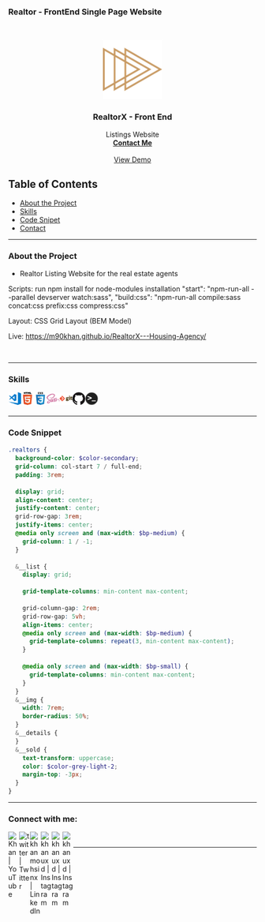 ### Realtor - FrontEnd Single Page Website

<br />
<p align="center">
  <a href="https://m90khan.github.io/RealtorX---Housing-Agency/">
    <img src="./img/favicon.png" alt="Logo" width="120" height="120">
  </a>

  <h3 align="center">RealtorX - Front End </h3>

  <p align="center">
Listings Website <br />
    <a href="m90khan@gmail.com"><strong>Contact Me</strong></a>
    <br />
    <br />
    <a href="https://m90khan.github.io/RealtorX---Housing-Agency/">View Demo</a>
    
   </p>
</p>

## Table of Contents

- [About the Project](#about-the-project)
- [Skills](#skills)
- [Code Snipet](#code)
- [Contact](#Contact)

---

### About the Project

- Realtor Listing Website for the real estate agents

Scripts:
run npm install for node-modules installation
"start": "npm-run-all --parallel devserver watch:sass",
"build:css": "npm-run-all compile:sass concat:css prefix:css compress:css"

Layout: CSS Grid Layout (BEM Model)

Live: https://m90khan.github.io/RealtorX---Housing-Agency/

<img src="./img/realtorx.gif" alt="" />
<img src="./img/desktop-view.jpg" alt="" />

---

### Skills

[<img align="left" alt="Visual Studio Code" width="26px" src="https://raw.githubusercontent.com/github/explore/80688e429a7d4ef2fca1e82350fe8e3517d3494d/topics/visual-studio-code/visual-studio-code.png" />][youtube]
[<img align="left" alt="HTML5" width="26px" src="https://raw.githubusercontent.com/github/explore/80688e429a7d4ef2fca1e82350fe8e3517d3494d/topics/html/html.png" />][youtube]
[<img align="left" alt="CSS3" width="26px" src="https://raw.githubusercontent.com/github/explore/80688e429a7d4ef2fca1e82350fe8e3517d3494d/topics/css/css.png" />][youtube]
[<img align="left" alt="Sass" width="26px" src="https://raw.githubusercontent.com/github/explore/80688e429a7d4ef2fca1e82350fe8e3517d3494d/topics/sass/sass.png" />][youtube]
[<img align="left" alt="Git" width="26px" src="https://raw.githubusercontent.com/github/explore/80688e429a7d4ef2fca1e82350fe8e3517d3494d/topics/git/git.png" />][youtube]
[<img align="left" alt="GitHub" width="26px" src="https://raw.githubusercontent.com/github/explore/78df643247d429f6cc873026c0622819ad797942/topics/github/github.png" />][youtube]
[<img align="left" alt="Terminal" width="26px" src="https://raw.githubusercontent.com/github/explore/80688e429a7d4ef2fca1e82350fe8e3517d3494d/topics/terminal/terminal.png" />][youtube]
<br />
<br />

---

### Code Snippet

```scss
.realtors {
  background-color: $color-secondary;
  grid-column: col-start 7 / full-end;
  padding: 3rem;

  display: grid;
  align-content: center;
  justify-content: center;
  grid-row-gap: 3rem;
  justify-items: center;
  @media only screen and (max-width: $bp-medium) {
    grid-column: 1 / -1;
  }

  &__list {
    display: grid;

    grid-template-columns: min-content max-content;

    grid-column-gap: 2rem;
    grid-row-gap: 5vh;
    align-items: center;
    @media only screen and (max-width: $bp-medium) {
      grid-template-columns: repeat(3, min-content max-content);
    }

    @media only screen and (max-width: $bp-small) {
      grid-template-columns: min-content max-content;
    }
  }
  &__img {
    width: 7rem;
    border-radius: 50%;
  }
  &__details {
  }
  &__sold {
    text-transform: uppercase;
    color: $color-grey-light-2;
    margin-top: -3px;
  }
}
```

---

### Connect with me:

[<img align="left" alt="Khan | YouTube" width="22px" src="https://cdn.jsdelivr.net/npm/simple-icons@v3/icons/youtube.svg" />][youtube]

[<img align="left" alt="twitter | Twitter" width="22px" src="https://cdn.jsdelivr.net/npm/simple-icons@v3/icons/twitter.svg" />][twitter]
[<img align="left" alt="khanmohsinx | LinkedIn" width="22px" src="https://cdn.jsdelivr.net/npm/simple-icons@v3/icons/linkedin.svg" />][linkedin]
[<img align="left" alt="khanuxd | Instagram" width="22px" src="https://cdn.jsdelivr.net/npm/simple-icons@v3/icons/instagram.svg" />][instagram]
[<img align="left" alt="khanuxd | Instagram" width="22px" src="https://cdn.jsdelivr.net/npm/simple-icons@3.13.0/icons/behance.svg" />][behance]
[<img align="left" alt="khanuxd | Instagram" width="22px" src="https://cdn.jsdelivr.net/npm/simple-icons@3.13.0/icons/dribbble.svg" />][dribble]
<br />

---

[youtube]: https://www.youtube.com/channel/UC96rVfdTKsjZpREnH6CaCOw
[twitter]: https://twitter.com/m90khan
[linkedin]: https://www.linkedin.com/in/uxdkhan
[instagram]: https://www.instagram.com/uxd.khan/
[behance]: https://www.behance.net/Khan_Mohsin
[dribble]: https://dribbble.com/uxdkhan
